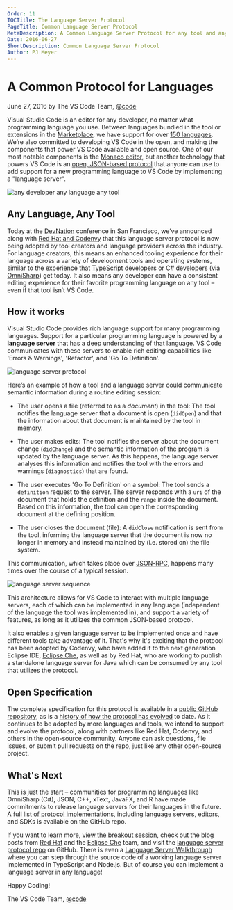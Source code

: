 ```yaml
---
Order: 11
TOCTitle: The Language Server Protocol
PageTitle: Common Language Server Protocol
MetaDescription: A Common Language Server Protocol for any tool and any language.
Date: 2016-06-27
ShortDescription: Common Language Server Protocol
Author: PJ Meyer
---
```


# A Common Protocol for Languages

June 27, 2016 by The VS Code Team, [@code](https://twitter.com/code)

Visual Studio Code is an editor for any developer, no matter what programming language you use.  Between languages bundled in the tool or extensions in the [Marketplace](https://marketplace.visualstudio.com/VSCode), we have support for over [150 languages](/blogs/2016/04/14/vscode-1.0.md).  We’re also committed to developing VS Code in the open, and making the components that power VS Code available and open source.  One of our most notable components is the [Monaco editor](https://github.com/microsoft/monaco-editor), but another technology that powers VS Code is an [open, JSON-based protocol](https://github.com/microsoft/language-server-protocol) that anyone can use to add support for a new programming language to VS Code by implementing a "language server".

![any developer any language any tool](any-developer-any-language-any-tool.png)

## Any Language, Any Tool

Today at the [DevNation](https://www.devnation.org) conference in San Francisco, we’ve announced along with [Red Hat and Codenvy](https://developers.redhat.com/blog/2016/06/27/a-common-interface-for-building-developer-tools) that this language server protocol is now being adopted by tool creators and language providers across the industry. For language creators, this means an enhanced tooling experience for their language across a variety of development tools and operating systems, similar to the experience that [TypeScript](https://www.typescriptlang.org) developers or C# developers (via [OmniSharp](https://www.omnisharp.net)) get today.  It also means any developer can have a consistent editing experience for their favorite programming language on any tool – even if that tool isn’t VS Code.

## How it works

Visual Studio Code provides rich language support for many programming languages. Support for a particular programming language is powered by a **language server** that has a deep understanding of that language. VS Code communicates with these servers to enable rich editing capabilities like 'Errors & Warnings', 'Refactor', and 'Go To Definition'.

![language server protocol](language-server-protocol.png)

Here’s an example of how a tool and a language server could communicate semantic information during a routine editing session:

* The user opens a file (referred to as a *document*) in the tool: The tool notifies the language server that a document is open (`didOpen`) and that the information about that document is maintained by the tool in memory.

* The user makes edits: The tool notifies the server about the document change (`didChange`) and the semantic information of the program is updated by the language server. As this happens, the language server analyses this information and notifies the tool with the errors and warnings (`diagnostics`) that are found.

* The user executes 'Go To Definition' on a symbol: The tool sends a `definition` request to the server. The server responds with a `uri` of the document that holds the definition and the `range` inside the document. Based on this information, the tool can open the corresponding document at the defining position.

* The user closes the document (file): A `didClose` notification is sent from the tool, informing the language server that the document is now no longer in memory and instead maintained by (i.e. stored on) the file system.

This communication, which takes place over [JSON-RPC](https://www.jsonrpc.org/specification), happens many times over the course of a typical session.

![language server sequence](language-server-sequence.png)

This architecture allows for VS Code to interact with multiple language servers, each of which can be implemented in any language (independent of the language the tool was implemented in), and support a variety of features, as long as it utilizes the common JSON-based protocol.

It also enables a given language server to be implemented once and have different tools take advantage of it. That's why it's exciting that the protocol has been adopted by Codenvy, who have added it to the next generation Eclipse IDE, [Eclipse Che](https://che.eclipse.org/eclipse-che-now-strategic-platform-red-hat), as well as by Red Hat, who are working to publish a standalone language server for Java which can be consumed by any tool that utilizes the protocol.

## Open Specification

The complete specification for this protocol is available in a [public GitHub repository](https://github.com/microsoft/language-server-protocol), as is a [history of how the protocol has evolved](https://github.com/microsoft/language-server-protocol/wiki/Protocol-History) to date. As it continues to be adopted by more languages and tools, we intend to support and evolve the protocol, along with partners like Red Hat, Codenvy, and others in the open-source community. Anyone can ask questions, file issues, or submit pull requests on the repo, just like any other open-source project.

## What's Next

This is just the start – communities for programming languages like OmniSharp (C#), JSON, C++, xText, JavaFX, and R have made commitments to release language servers for their languages in the future.  A full [list of protocol implementations](https://github.com/microsoft/language-server-protocol/wiki/Protocol-Implementations), including language servers, editors, and SDKs is available on the GitHub repo.

If you want to learn more, [view the breakout session](https://www.youtube.com/watch?v=2GqpdfIAhz8), check out the blog posts from [Red Hat](https://developers.redhat.com/blog/2016/06/27/a-common-interface-for-building-developer-tools) and the [Eclipse Che](https://che.eclipse.org/eclipse-che-now-strategic-platform-red-hat) team, and visit the [language server protocol repo](https://github.com/microsoft/language-server-protocol) on GitHub.  There is even a [Language Server Walkthrough](/docs/extensions/example-language-server.md) where you can step through the source code of a working language server implemented in TypeScript and Node.js. But of course you can implement a language server in any language!

Happy Coding!

The VS Code Team, [@code](https://twitter.com/code)
